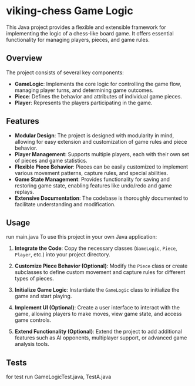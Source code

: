 # viking-chess Game Logic

This Java project provides a flexible and extensible framework for implementing the logic of a chess-like board game. It offers essential functionality for managing players, pieces, and game rules.

## Overview

The project consists of several key components:

- **GameLogic**: Implements the core logic for controlling the game flow, managing player turns, and determining game outcomes.
- **Piece**: Defines the behavior and attributes of individual game pieces.
- **Player**: Represents the players participating in the game.

## Features

- **Modular Design**: The project is designed with modularity in mind, allowing for easy extension and customization of game rules and piece behavior.
- **Player Management**: Supports multiple players, each with their own set of pieces and game statistics.
- **Flexible Piece Behavior**: Pieces can be easily customized to implement various movement patterns, capture rules, and special abilities.
- **Game State Management**: Provides functionality for saving and restoring game state, enabling features like undo/redo and game replays.
- **Extensive Documentation**: The codebase is thoroughly documented to facilitate understanding and modification.

## Usage
run main.java
To use this project in your own Java application:

1. **Integrate the Code**: Copy the necessary classes (`GameLogic`, `Piece`, `Player`, etc.) into your project directory.
   
2. **Customize Piece Behavior (Optional)**: Modify the `Piece` class or create subclasses to define custom movement and capture rules for different types of pieces.
   
3. **Initialize Game Logic**: Instantiate the `GameLogic` class to initialize the game and start playing.
   
4. **Implement UI (Optional)**: Create a user interface to interact with the game, allowing players to make moves, view game state, and access game controls.
   
5. **Extend Functionality (Optional)**: Extend the project to add additional features such as AI opponents, multiplayer support, or advanced game analysis tools.

## Tests

for test run GameLogicTest.java, TestA.java
